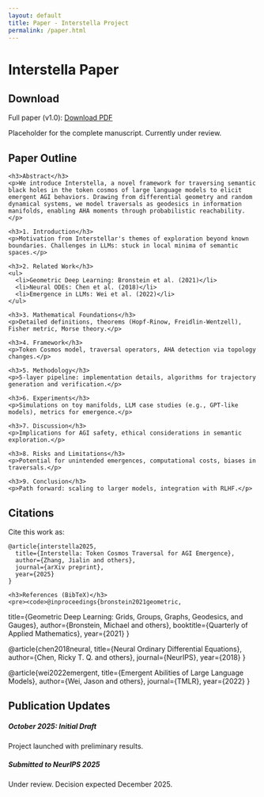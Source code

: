 ```yaml
---
layout: default
title: Paper - Interstella Project
permalink: /paper.html
---
```


<div class="container">
  <h1 class="text-center mb-5">Interstella Paper</h1>

  <section class="mb-5">
    <h2>Download</h2>
    <p>Full paper (v1.0): <a href="{{ site.baseurl }}/assets/papers/interstella-paper-v1.pdf" class="btn btn-primary">Download PDF</a></p>
    <p class="text-muted">Placeholder for the complete manuscript. Currently under review.</p>
  </section>

  <section class="mb-5">
    <h2>Paper Outline</h2>

    <h3>Abstract</h3>
    <p>We introduce Interstella, a novel framework for traversing semantic black holes in the token cosmos of large language models to elicit emergent AGI behaviors. Drawing from differential geometry and random dynamical systems, we model traversals as geodesics in information manifolds, enabling AHA moments through probabilistic reachability.</p>

    <h3>1. Introduction</h3>
    <p>Motivation from Interstellar's themes of exploration beyond known boundaries. Challenges in LLMs: stuck in local minima of semantic spaces.</p>

    <h3>2. Related Work</h3>
    <ul>
      <li>Geometric Deep Learning: Bronstein et al. (2021)</li>
      <li>Neural ODEs: Chen et al. (2018)</li>
      <li>Emergence in LLMs: Wei et al. (2022)</li>
    </ul>

    <h3>3. Mathematical Foundations</h3>
    <p>Detailed definitions, theorems (Hopf-Rinow, Freidlin-Wentzell), Fisher metric, Morse theory.</p>

    <h3>4. Framework</h3>
    <p>Token Cosmos model, traversal operators, AHA detection via topology changes.</p>

    <h3>5. Methodology</h3>
    <p>5-layer pipeline: implementation details, algorithms for trajectory generation and verification.</p>

    <h3>6. Experiments</h3>
    <p>Simulations on toy manifolds, LLM case studies (e.g., GPT-like models), metrics for emergence.</p>

    <h3>7. Discussion</h3>
    <p>Implications for AGI safety, ethical considerations in semantic exploration.</p>

    <h3>8. Risks and Limitations</h3>
    <p>Potential for unintended emergences, computational costs, biases in traversals.</p>

    <h3>9. Conclusion</h3>
    <p>Path forward: scaling to larger models, integration with RLHF.</p>

  </section>

  <section class="mb-5">
    <h2>Citations</h2>
    <p>Cite this work as:</p>
    <pre><code>@article{interstella2025,
  title={Interstella: Token Cosmos Traversal for AGI Emergence},
  author={Zhang, Jialin and others},
  journal={arXiv preprint},
  year={2025}
}</code></pre>

    <h3>References (BibTeX)</h3>
    <pre><code>@inproceedings{bronstein2021geometric,
  title={Geometric Deep Learning: Grids, Groups, Graphs, Geodesics, and Gauges},
  author={Bronstein, Michael and others},
  booktitle={Quarterly of Applied Mathematics},
  year={2021}
}

@article{chen2018neural,
  title={Neural Ordinary Differential Equations},
  author={Chen, Ricky T. Q. and others},
  journal={NeurIPS},
  year={2018}
}

@article{wei2022emergent,
  title={Emergent Abilities of Large Language Models},
  author={Wei, Jason and others},
  journal={TMLR},
  year={2022}
}</code></pre>
  </section>

  <section class="mb-5">
    <h2>Publication Updates</h2>
    <div class="card">
      <div class="card-body">
        <h5 class="card-title">October 2025: Initial Draft</h5>
        <p class="card-text">Project launched with preliminary results.</p>
      </div>
    </div>
    <div class="card mt-3">
      <div class="card-body">
        <h5 class="card-title">Submitted to NeurIPS 2025</h5>
        <p class="card-text">Under review. Decision expected December 2025.</p>
      </div>
    </div>
  </section>
</div>
